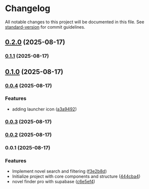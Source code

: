 # Changelog

All notable changes to this project will be documented in this file. See [standard-version](https://github.com/conventional-changelog/standard-version) for commit guidelines.

## [0.2.0](https://github.com/hdfiresky/Problembuddy-deploy/compare/v0.1.1...v0.2.0) (2025-08-17)

### [0.1.1](https://github.com/hdfiresky/Problembuddy-deploy/compare/v0.1.0...v0.1.1) (2025-08-17)

## [0.1.0](https://github.com/hdfiresky/Problembuddy-deploy/compare/v0.0.4...v0.1.0) (2025-08-17)

### [0.0.4](https://github.com/hdfiresky/Problembuddy-deploy/compare/v0.0.3...v0.0.4) (2025-08-17)


### Features

* adding launcher icon ([a3a9492](https://github.com/hdfiresky/Problembuddy-deploy/commit/a3a94920c438f1603d63bba31781abe0b368234f))

### [0.0.3](https://github.com/hdfiresky/Problembuddy-deploy/compare/v0.0.2...v0.0.3) (2025-08-17)

### [0.0.2](https://github.com/hdfiresky/Problembuddy-deploy/compare/v0.0.1...v0.0.2) (2025-08-17)

### 0.0.1 (2025-08-17)


### Features

* Implement novel search and filtering ([f3e2b8d](https://github.com/hdfiresky/Problembuddy-deploy/commit/f3e2b8d02c93a248773e2ac72e638323ad6207dc))
* Initialize project with core components and structure ([444cba4](https://github.com/hdfiresky/Problembuddy-deploy/commit/444cba4e6422fbc5bad5bbb6d6641ed88d607d48))
* novel finder pro with supabase ([c6e5ef4](https://github.com/hdfiresky/Problembuddy-deploy/commit/c6e5ef4b48a0d67058f461d3c15357985323f5f6))
